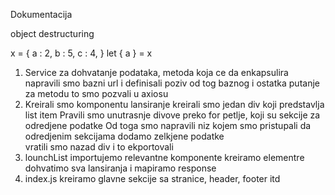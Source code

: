 Dokumentacija

object destructuring

x = {
  a : 2,
  b : 5,
  c : 4,
}
let { a } = x

1. Service za dohvatanje podataka, metoda koja ce da enkapsulira 
    napravili smo bazni url i definisali poziv od tog baznog i ostatka putanje za metodu
    to smo pozvali u axiosu
2. Kreirali smo komponentu lansiranje
    kreirali smo jedan div koji predstavlja list item
    Pravili smo unutrasnje divove preko for petlje, koji su sekcije za odredjene podatke
    Od toga smo napravili niz kojem smo pristupali da odredjenim sekcijama dodamo zelkjene podatke  
    vratili smo nazad div i to ekportovali
3. lounchList
    importujemo relevantne komponente
    kreiramo elementre
    dohvatimo sva lansiranja i mapiramo response
4. index.js
    kreiramo glavne sekcije sa stranice, header, footer itd